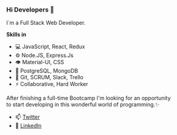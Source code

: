 ### Hi Developers 👋

I´m a Full Stack Web Developer. 

**Skills in**

- 💻 JavaScript, React, Redux
- ⚙️ Node.JS, Express.Js
- 👁️ Material-UI, CSS
- 💽 PostgreSQL, MongoDB
- 💬 Git, SCRUM, Slack, Trello
- ⚡ Collaborative, Hard Worker

After finishing a full-time Bootcamp I'm looking for an opportunity <br> to start developing in this wonderful world of programming.✨

- 📫 [Twitter](https://twitter.com/JereSantochi) 
- 👷 [LinkedIn](https://www.linkedin.com/in/jeremias-santochi/) 

<!--
**JehhS/JehhS** is a ✨ _special_ ✨ repository because its `README.md` (this file) appears on your GitHub profile.

Here are some ideas to get you started:

- 🔭 I’m currently working on ...
- 🌱 I’m currently learning ...
- 👯 I’m looking to collaborate on ...
- 🤔 I’m looking for help with ...
- 💬 Ask me about ...
- 📫 How to reach me: ...
- 😄 Pronouns: ...
- ⚡ Fun fact: ...
- 
-->
